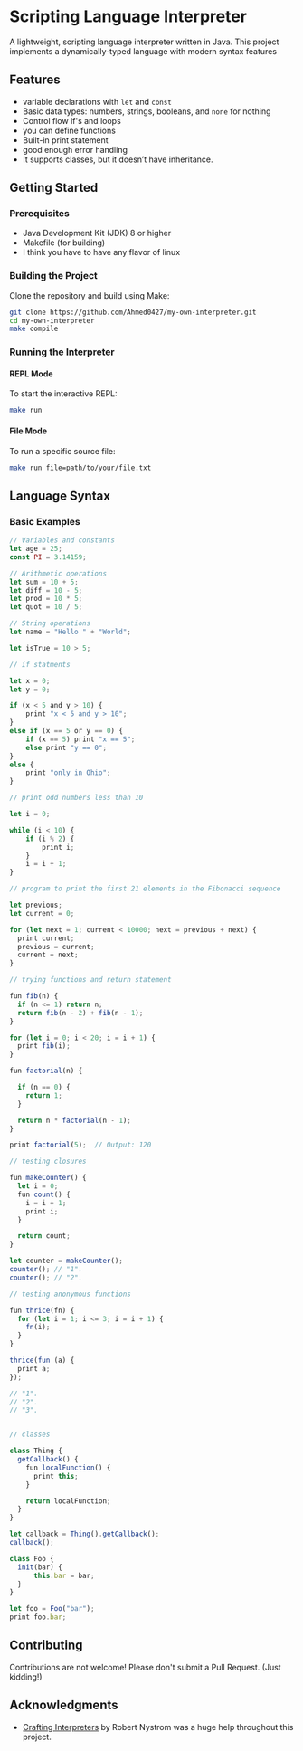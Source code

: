 # Scripting Language Interpreter
A lightweight, scripting language interpreter written in Java.
This project implements a dynamically-typed language
with modern syntax features

## Features

- variable declarations with `let` and `const`
- Basic data types: numbers, strings, booleans, and `none` for nothing
- Control flow if's and loops
- you can define functions
- Built-in print statement
- good enough error handling
- It supports classes, but it doesn’t have inheritance.

## Getting Started

### Prerequisites
- Java Development Kit (JDK) 8 or higher
- Makefile (for building)
- I think you have to have any flavor of linux

### Building the Project
Clone the repository and build using Make:

```bash
git clone https://github.com/Ahmed0427/my-own-interpreter.git
cd my-own-interpreter
make compile
```

### Running the Interpreter

#### REPL Mode
To start the interactive REPL:
```bash
make run
```

#### File Mode
To run a specific source file:
```bash
make run file=path/to/your/file.txt
```

## Language Syntax

### Basic Examples
```javascript
// Variables and constants
let age = 25;
const PI = 3.14159;

// Arithmetic operations
let sum = 10 + 5;
let diff = 10 - 5;
let prod = 10 * 5;
let quot = 10 / 5;

// String operations
let name = "Hello " + "World";

let isTrue = 10 > 5;

// if statments 

let x = 0;
let y = 0;

if (x < 5 and y > 10) {
    print "x < 5 and y > 10";
}
else if (x == 5 or y == 0) {
    if (x == 5) print "x == 5";
    else print "y == 0";
}
else {
    print "only in Ohio";
}

// print odd numbers less than 10

let i = 0;

while (i < 10) {
    if (i % 2) {
        print i;
    }
    i = i + 1;
}

// program to print the first 21 elements in the Fibonacci sequence

let previous;
let current = 0;

for (let next = 1; current < 10000; next = previous + next) {
  print current;
  previous = current;
  current = next;
}

// trying functions and return statement

fun fib(n) {
  if (n <= 1) return n;
  return fib(n - 2) + fib(n - 1);
}

for (let i = 0; i < 20; i = i + 1) {
  print fib(i);
}

fun factorial(n) {

  if (n == 0) {
    return 1;
  }

  return n * factorial(n - 1);
}

print factorial(5);  // Output: 120

// testing closures

fun makeCounter() {
  let i = 0;
  fun count() {
    i = i + 1;
    print i;
  }

  return count;
}

let counter = makeCounter();
counter(); // "1".
counter(); // "2".

// testing anonymous functions

fun thrice(fn) {
  for (let i = 1; i <= 3; i = i + 1) {
    fn(i);
  }
}

thrice(fun (a) {
  print a;
});

// "1".
// "2".
// "3".


// classes

class Thing {
  getCallback() {
    fun localFunction() {
      print this;
    }

    return localFunction;
  }
}

let callback = Thing().getCallback();
callback();

class Foo {
  init(bar) {
      this.bar = bar;
  }
}

let foo = Foo("bar");
print foo.bar;

```

## Contributing
Contributions are not welcome! Please don't submit a Pull Request. (Just kidding!)

## Acknowledgments
- [Crafting Interpreters](https://craftinginterpreters.com/) by Robert Nystrom was a huge help throughout this project.
